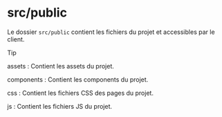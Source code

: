 # src/public

Le dossier `src/public` contient les fichiers du projet et accessibles par le client.

> [!TIP]
> assets : Contient les assets du projet.
> 
> components : Contient les components du projet. 
> 
> css : Contient les fichiers CSS des pages du projet.
> 
> js : Contient les fichiers JS du projet.
